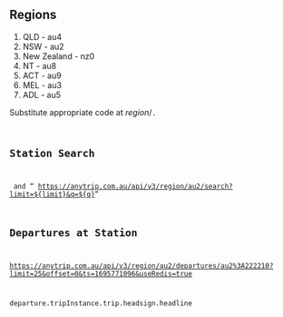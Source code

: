 ## Regions

1. QLD - au4
2. NSW - au2
3. New Zealand - nz0
4. NT - au8
5. ACT - au9
6. MEL - au3
7. ADL - au5

Substitute appropriate code at *region*/<CODE>.

## Station Search

<limit> and <q>
https://anytrip.com.au/api/v3/region/au2/search?limit=${limit}&q=${q}

## Departures at Station

https://anytrip.com.au/api/v3/region/au2/departures/au2%3A222210?limit=25&offset=0&ts=1695771096&useRedis=true

departure.tripInstance.trip.headsign.headline